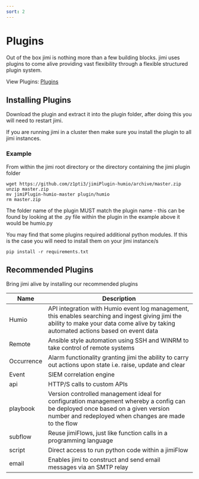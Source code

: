 ```yaml
---
sort: 2
---
```


# Plugins

Out of the box jimi is nothing more than a few building blocks. jimi uses plugins to come alive providing vast flexibility through a flexible structured plugin system.

View Plugins: [Plugins](https://github.com/topics/jimiplugin)

## Installing Plugins

Download the plugin and extract it into the plugin folder, after doing this you will need to restart jimi.

If you are running jimi in a cluster then make sure you install the plugin to all jimi instances.

### Example

From within the jimi root directory or the directory containing the jimi plugin folder

```
wget https://github.com/z1pti3/jimiPlugin-humio/archive/master.zip
unzip master.zip
mv jimiPlugin-humio-master plugin/humio
rm master.zip
```

The folder name of the plugin MUST match the plugin name - this can be found by looking at the .py file within the plugin in the example above it would be humio.py

You may find that some plugins required additional python modules. If this is the case you will need to install them on your jimi instance/s

`pip install -r requirements.txt`


## Recommended Plugins

Bring jimi alive by installing our recommended plugins

| Name | Description |
--- | ---
Humio | API integration with Humio event log management, this enables searching and ingest giving jimi the ability to make your data come alive by taking automated actions based on event data
Remote | Ansible style automation using SSH and WINRM to take control of remote systems
Occurrence | Alarm functionality granting jimi the ability to carry out actions upon state i.e. raise, update and clear
Event | SIEM correlation engine
api | HTTP/S calls to custom APIs
playbook | Version controlled management ideal for configuration management whereby a config can be deployed once based on a given version number and redeployed when changes are made to the flow
subflow | Reuse jimiFlows, just like function calls in a programming language 
script | Direct access to run python code within a jimiFlow
email | Enables jimi to construct and send email messages via an SMTP relay

